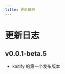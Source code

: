 ```yaml
---
title: 更新日志
---
```


# 更新日志

## v0.0.1-beta.5 <Badge type="tip" text='2024.11.29' />

- kaitify 的第一个发布版本
